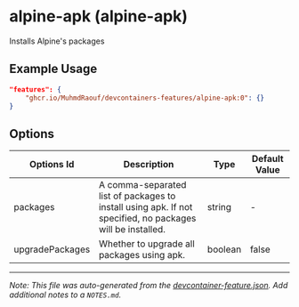 
# alpine-apk (alpine-apk)

Installs Alpine's packages

## Example Usage

```json
"features": {
    "ghcr.io/MuhmdRaouf/devcontainers-features/alpine-apk:0": {}
}
```

## Options

| Options Id | Description | Type | Default Value |
|-----|-----|-----|-----|
| packages | A comma-separated list of packages to install using apk. If not specified, no packages will be installed. | string | - |
| upgradePackages | Whether to upgrade all packages using apk. | boolean | false |

---

_Note: This file was auto-generated from the [devcontainer-feature.json](https://github.com/MuhmdRaouf/devcontainers-features/blob/main/src/alpine-apk/devcontainer-feature.json). Add additional notes to a `NOTES.md`._
